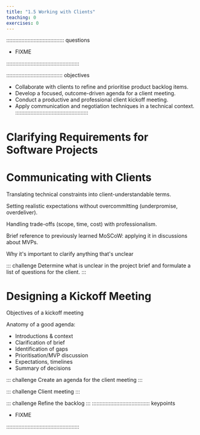 ```yaml
---
title: "1.5 Working with Clients"
teaching: 0
exercises: 0
---
```

 
:::::::::::::::::::::::::::::::::::::: questions
 
- FIXME
 
::::::::::::::::::::::::::::::::::::::::::::::::
 
::::::::::::::::::::::::::::::::::::: objectives
 
-   Collaborate with clients to refine and prioritise product backlog items.
-   Develop a focused, outcome-driven agenda for a client meeting.
-   Conduct a productive and professional client kickoff meeting.
-   Apply communication and negotiation techniques in a technical context.
::::::::::::::::::::::::::::::::::::::::::::::::
 
# Clarifying Requirements for Software Projects
 
# Communicating with Clients
 
Translating technical constraints into client-understandable terms.
 
Setting realistic expectations without overcommitting (underpromise, overdeliver).

Handling trade-offs (scope, time, cost) with professionalism.

Brief reference to previously learned MoSCoW: applying it in discussions about MVPs.

Why it's important to clarify anything that's unclear

::: challenge
Determine what is unclear in the project brief and formulate a list of questions for the client.
:::

# Designing a Kickoff Meeting

Objectives of a kickoff meeting

Anatomy of a good agenda:

-   Introductions & context
-   Clarification of brief
-   Identification of gaps
-   Prioritisation/MVP discussion
-   Expectations, timelines
-   Summary of decisions

::: challenge
Create an agenda for the client meeting
:::

::: challenge
Client meeting
:::

::: challenge
Refine the backlog
:::
:::::::::::::::::::::::::::::::::::::: keypoints
 
- FIXME
 
::::::::::::::::::::::::::::::::::::::::::::::::
